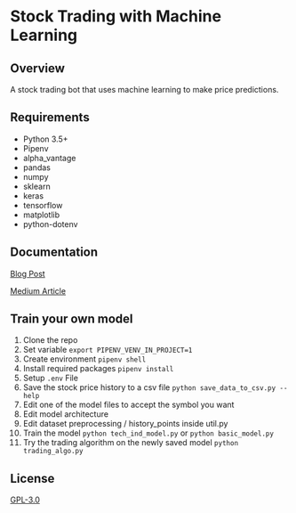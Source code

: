 # Stock Trading with Machine Learning

## Overview

A stock trading bot that uses machine learning to make price predictions.

## Requirements

-   Python 3.5+
-   Pipenv
-   alpha_vantage
-   pandas
-   numpy
-   sklearn
-   keras
-   tensorflow
-   matplotlib
-   python-dotenv

## Documentation

[Blog Post](https://yacoubahmed.me/blog/stock-prediction-ml)

[Medium Article](https://medium.com/towards-data-science/getting-rich-quick-with-machine-learning-and-stock-market-predictions-696802da94fe)

## Train your own model

1. Clone the repo
2. Set variable `export PIPENV_VENV_IN_PROJECT=1`
3. Create environment `pipenv shell`
4. Install required packages `pipenv install`
5. Setup `.env` File
6. Save the stock price history to a csv file `python save_data_to_csv.py --help`
7. Edit one of the model files to accept the symbol you want
8. Edit model architecture
9. Edit dataset preprocessing / history_points inside util.py
10. Train the model `python tech_ind_model.py` or `python basic_model.py`
11. Try the trading algorithm on the newly saved model `python trading_algo.py`

## License

[GPL-3.0](https://www.gnu.org/licenses/quick-guide-gplv3.html)
